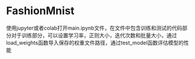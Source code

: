 # FashionMnist
使用jupyter或者colab打开main.ipynb文件，在文件中包含训练和测试的代码部分对于训练部分，可以设置学习率，正则大小，迭代次数和批量大小，通过load_weights函数导入保存的权重文件路径，通过test_model函数评估模型的性能
